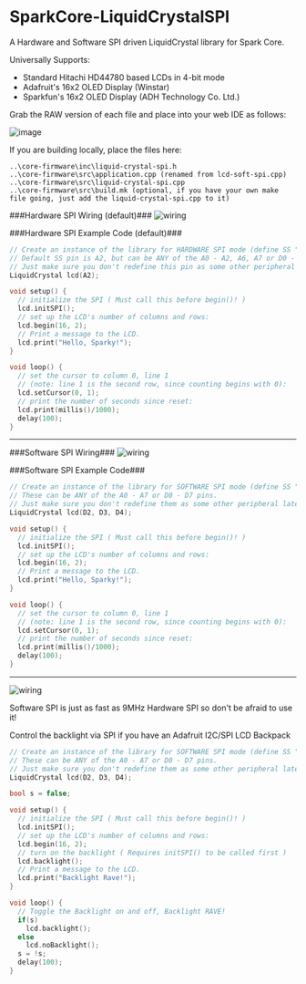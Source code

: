 SparkCore-LiquidCrystalSPI
==========================

A Hardware and Software SPI driven LiquidCrystal library for Spark Core.

Universally Supports:
* Standard Hitachi HD44780 based LCDs in 4-bit mode
* Adafruit's 16x2 OLED Display (Winstar)
* Sparkfun's 16x2 OLED Display (ADH Technology Co. Ltd.)

Grab the RAW version of each file and place into your web IDE as follows:

![image](http://i.imgur.com/2Zm5fmG.png)

If you are building locally, place the files here:

```
..\core-firmware\inc\liquid-crystal-spi.h
..\core-firmware\src\application.cpp (renamed from lcd-soft-spi.cpp)
..\core-firmware\src\liquid-crystal-spi.cpp
..\core-firmware\src\build.mk (optional, if you have your own make file going, just add the liquid-crystal-spi.cpp to it)
```

###Hardware SPI Wiring (default)###
![wiring](http://i.imgur.com/pFFWmv9.png)

###Hardware SPI Example Code (default)###
```cpp
// Create an instance of the library for HARDWARE SPI mode (define SS "latch" pin)
// Default SS pin is A2, but can be ANY of the A0 - A2, A6, A7 or D0 - D7 pins.
// Just make sure you don't redefine this pin as some other peripheral later in your code.
LiquidCrystal lcd(A2);

void setup() {
  // initialize the SPI ( Must call this before begin()! )
  lcd.initSPI();
  // set up the LCD's number of columns and rows: 
  lcd.begin(16, 2);
  // Print a message to the LCD.
  lcd.print("Hello, Sparky!");
}

void loop() {
  // set the cursor to column 0, line 1
  // (note: line 1 is the second row, since counting begins with 0):
  lcd.setCursor(0, 1);
  // print the number of seconds since reset:
  lcd.print(millis()/1000);
  delay(100);
}
```
<hr>

###Software SPI Wiring###
![wiring](http://i.imgur.com/RneHSOw.png)

###Software SPI Example Code###
```cpp
// Create an instance of the library for SOFTWARE SPI mode (define SS "latch" pin, SCLK pin, SDAT pin)
// These can be ANY of the A0 - A7 or D0 - D7 pins. 
// Just make sure you don't redefine them as some other peripheral later in your code.
LiquidCrystal lcd(D2, D3, D4);

void setup() {
  // initialize the SPI ( Must call this before begin()! )
  lcd.initSPI();
  // set up the LCD's number of columns and rows: 
  lcd.begin(16, 2);
  // Print a message to the LCD.
  lcd.print("Hello, Sparky!");
}

void loop() {
  // set the cursor to column 0, line 1
  // (note: line 1 is the second row, since counting begins with 0):
  lcd.setCursor(0, 1);
  // print the number of seconds since reset:
  lcd.print(millis()/1000);
  delay(100);
}
```
<hr>

![wiring](http://i.imgur.com/Y3J6199.jpg)

Software SPI is just as fast as 9MHz Hardware SPI so don't be afraid to use it!

Control the backlight via SPI if you have an Adafruit I2C/SPI LCD Backpack

```cpp
// Create an instance of the library for SOFTWARE SPI mode (define SS "latch" pin, SCLK pin, SDAT pin)
// These can be ANY of the A0 - A7 or D0 - D7 pins. 
// Just make sure you don't redefine them as some other peripheral later in your code.
LiquidCrystal lcd(D2, D3, D4);

bool s = false;

void setup() {
  // initialize the SPI ( Must call this before begin()! )
  lcd.initSPI();
  // set up the LCD's number of columns and rows: 
  lcd.begin(16, 2);
  // turn on the backlight ( Requires initSPI() to be called first )
  lcd.backlight();
  // Print a message to the LCD.
  lcd.print("Backlight Rave!");
}

void loop() {
  // Toggle the Backlight on and off, Backlight RAVE!
  if(s)
    lcd.backlight();
  else
    lcd.noBacklight();
  s = !s;
  delay(100);
}
```